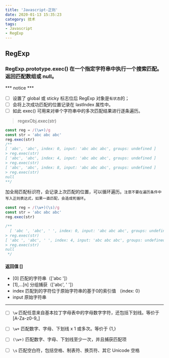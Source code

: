 ```yaml
---
title: 'Javascript-正则'
date: 2020-01-13 15:35:23
category: 技术
tags:
- Javascript
- RegExp
---
```


## RegExp
### RegExp.prototype.exec() 在一个指定字符串中执行一个搜索匹配。返回匹配数组或 null。
*** notice ***
- [ ] 设置了 global 或 sticky 标志位后 RegExp 对象是`有状态`的；
- [ ] 会将上次成功匹配的位置记录在 lastIndex 属性中。
- [ ] 如此 exec() 可用来对单个字符串中的多次匹配结果进行逐条遍历。
> regexObj.exec(str)
<!--more-->

```javascript
const reg = /(\w+)/g
const str = 'abc abc abc'
reg.exec(str)
/**
[ 'abc', 'abc', index: 0, input: 'abc abc abc', groups: undefined ]
> reg.exec(str)
[ 'abc', 'abc', index: 4, input: 'abc abc abc', groups: undefined ]
> reg.exec(str)
[ 'abc', 'abc', index: 8, input: 'abc abc abc', groups: undefined ]
> reg.exec(str)
null
**/
```
加全局匹配标识符，会记录上次匹配的位置，可以循环遍历。`注意不要在遍历条件中写入正则表达式，如果一直匹配，会造成死循环`。
```javascript
const reg = /(\w+)(\s)/g
const str = 'abc abc abc'
reg.exec(str)

/**
  [ 'abc ', 'abc', ' ', index: 0, input: 'abc abc abc', groups: undefined ]
> reg.exec(str)
[ 'abc ', 'abc', ' ', index: 4, input: 'abc abc abc', groups: undefined ]
> reg.exec(str)
null
 */
```
#### 返回值 []
* [0] 匹配的字符串（['abc ']）
* [1],...[n] 分组捕获（['abc', ' ']）
* index 匹配到的字符位于原始字符串的基于0的索引值 （index: 0）
* input 原始字符串
---


- [ ] `\w` 匹配任意来自基本拉丁字母表中的字母数字字符，还包括下划线。等价于 [A-Za-z0-9_]
- [ ] `\w+` 匹配数字、字母、下划线 x 1 或多次。等价于 {1,}
- [ ] `(\w+)` 匹配数字、字母、下划线至少一次，并且捕获匹配项
- [ ] `\s` 匹配空白符，包括空格、制表符、换页符、其它 Unicode 空格

